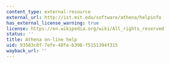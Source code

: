 ```yaml
---
content_type: external-resource
external_url: http://ist.mit.edu/software/athena/helpinfo
has_external_license_warning: true
license: https://en.wikipedia.org/wiki/All_rights_reserved
status: ''
title: Athena on-line help
uid: 93583c8f-7efe-48fe-b398-f5151394f315
wayback_url: ''
---
```

